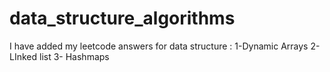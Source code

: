 # data_structure_algorithms

I have added my leetcode answers for data structure :
1-Dynamic Arrays
2- LInked list
3- Hashmaps
